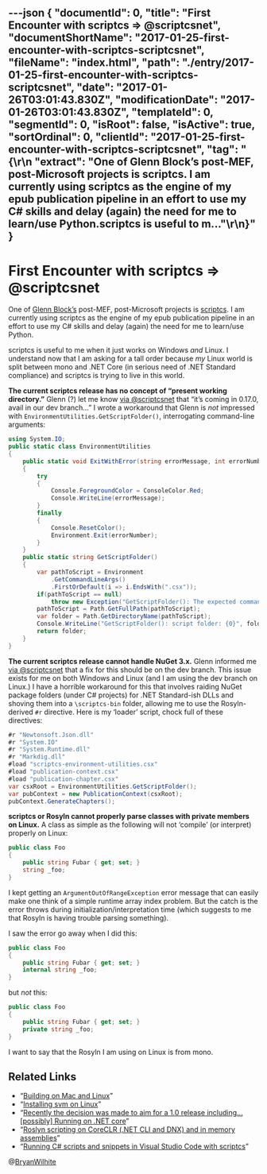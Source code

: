 ---json
{
  "documentId": 0,
  "title": "First Encounter with scriptcs => @scriptcsnet",
  "documentShortName": "2017-01-25-first-encounter-with-scriptcs-scriptcsnet",
  "fileName": "index.html",
  "path": "./entry/2017-01-25-first-encounter-with-scriptcs-scriptcsnet",
  "date": "2017-01-26T03:01:43.830Z",
  "modificationDate": "2017-01-26T03:01:43.830Z",
  "templateId": 0,
  "segmentId": 0,
  "isRoot": false,
  "isActive": true,
  "sortOrdinal": 0,
  "clientId": "2017-01-25-first-encounter-with-scriptcs-scriptcsnet",
  "tag": "{\r\n  \"extract\": \"One of Glenn Block’s post-MEF, post-Microsoft projects is scriptcs. I am currently using scriptcs as the engine of my epub publication pipeline in an effort to use my C# skills and delay (again) the need for me to learn/use Python.scriptcs is useful to m...\"\r\n}"
}
---

# First Encounter with scriptcs => @scriptcsnet

One of [Glenn Block’s](https://www.dotnetrocks.com/?show=1110) post-MEF, post-Microsoft projects is [scriptcs](http://scriptcs.net/). I am currently using scriptcs as the engine of my epub publication pipeline in an effort to use my C# skills and delay (again) the need for me to learn/use Python.

scriptcs is useful to me when it just works on Windows *and* Linux. I understand now that I am asking for a tall order because *my* Linux world is split between mono and .NET Core (in serious need of .NET Standard compliance) and scriptcs is trying to live in this world.

**The current scriptcs release has no concept of “present working directory.”** Glenn (?) let me know [via @scriptcsnet](https://twitter.com/scriptcsnet/status/822746581761859584) that “it’s coming in 0.17.0, avail in our dev branch…” I wrote a workaround that Glenn is *not* impressed with `EnvironmentUtilities.GetScriptFolder()`, interrogating command-line arguments:

```c#
using System.IO;
public static class EnvironmentUtilities
{
    public static void ExitWithError(string errorMessage, int errorNumber=1)
    {
        try
        {
            Console.ForegroundColor = ConsoleColor.Red;
            Console.WriteLine(errorMessage);
        }
        finally
        {
            Console.ResetColor();
            Environment.Exit(errorNumber);
        }
    }
    public static string GetScriptFolder()
    {
        var pathToScript = Environment
            .GetCommandLineArgs()
            .FirstOrDefault(i => i.EndsWith(".csx"));
        if(pathToScript == null)
            throw new Exception("GetScriptFolder(): The expected command-line argument is not here.");
        pathToScript = Path.GetFullPath(pathToScript);
        var folder = Path.GetDirectoryName(pathToScript);
        Console.WriteLine("GetScriptFolder(): script folder: {0}", folder);
        return folder;
    }
}
```

**The current scriptcs release cannot handle NuGet 3.x.** Glenn informed me [via @scriptcsnet](https://twitter.com/scriptcsnet/status/824083354249105412) that a fix for this should be on the dev branch. This issue exists for me on both Windows and Linux (and I am using the dev branch on Linux.) I have a horrible workaround for this that involves raiding NuGet package folders (under C# projects) for .NET Standard-ish DLLs and shoving them into a `\scriptcs-bin` folder, allowing me to use the Rosyln-derived `#r` directive. Here is my ‘loader’ script, chock full of these directives:

```c#
#r "Newtonsoft.Json.dll"
#r "System.IO"
#r "System.Runtime.dll"
#r "Markdig.dll"
#load "scriptcs-environment-utilities.csx"
#load "publication-context.csx"
#load "publication-chapter.csx"
var csxRoot = EnvironmentUtilities.GetScriptFolder();
var pubContext = new PublicationContext(csxRoot);
pubContext.GenerateChapters();
```

**scriptcs or Rosyln cannot properly parse classes with private members on Linux.** A class as simple as the following will not ‘compile’ (or interpret) properly on Linux:

```c#
public class Foo
{
    public string Fubar { get; set; }
    string _foo;
}
```

I kept getting an `ArgumentOutOfRangeException` error message that can easily make one think of a simple runtime array index problem. But the catch is the error throws during initialization/interpretation time (which suggests to me that Rosyln is having trouble parsing something).

I saw the error go away when I did this:

```c#
public class Foo
{
    public string Fubar { get; set; }
    internal string _foo;
}
```

but *not* this:

```c#
public class Foo
{
    public string Fubar { get; set; }
    private string _foo;
}
```

I want to say that the Rosyln I am using on Linux is from mono.

## Related Links

* “[Building on Mac and Linux](https://github.com/scriptcs/scriptcs/wiki/Building-on-Mac-and-Linux)”
* “[Installing svm on Linux](https://github.com/scriptcs-contrib/svm/wiki/Installing%20svm%20on%20Linux)”
* “[Recently the decision was made to aim for a 1.0 release including… [possibly] Running on .NET core](https://github.com/scriptcs/scriptcs/wiki/1.0)”
* “[Roslyn scripting on CoreCLR (.NET CLI and DNX) and in memory assemblies](http://www.strathweb.com/2016/03/roslyn-scripting-on-coreclr-net-cli-and-dnx-and-in-memory-assemblies/)”
* “[Running C# scripts and snippets in Visual Studio Code with scriptcs](http://www.strathweb.com/2015/11/running-c-scripts-and-snippets-in-visual-studio-code-with-scriptcs/)”

@[BryanWilhite](https://twitter.com/BryanWilhite)
